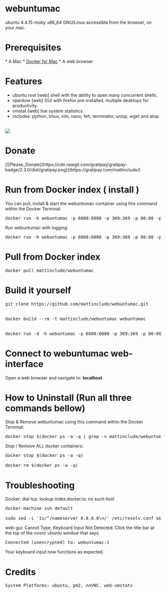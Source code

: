 <h1>webuntumac </h1>

ubuntu 4.4.15-moby x86_64 GNU/Linux accessible from the browser, on your mac.                                                                      
<h1>Prerequisites</h1>
* A Mac
* <a href="https://docs.docker.com/engine/installation/mac/#/docker-for-mac">Docker for Mac</a>
* A web browser
<h1>Features</h1>
<ul>
  <li>ubuntu root [web] shell with the ability to open many concurrent shells.</li>
  <li>openbox [web] GUI with firefox pre-installed, multiple desktops for productivity.</li>
  <li>vmstat [web] live system statistics.</li>
  <li>includes: python, tmux, vim, nano, feh, terminator, unzip, wget and atop.</li>
</ul><br>
<img src="https://github.com/mattinclude/webuntumac/blob/master/initialize/webuntumac_screenie.png">

<h1>Donate</h1>
[![Please_Donate](https://cdn.rawgit.com/gratipay/gratipay-badge/2.3.0/dist/gratipay.png)](https://gratipay.com/mattinclude/)

<h1>Run from Docker index ( install )</h1>
You can pull, install & start the webuntumac container using this command within the Docker Terminal:
<pre>
docker run -h webuntumac -p 6080:6080 -p 369:369 -p 80:80 -p 88:8010 -d -i mattinclude/webuntumac
</pre>
Run webuntumac with logging:
<pre>
docker run -h webuntumac -p 6080:6080 -p 369:369 -p 80:80 -p 88:8010 -t -i mattinclude/webuntumac
</pre>

<h1>Pull from Docker index</h1>
<pre>
docker pull mattinclude/webuntumac
</pre>

<h1>Build it yourself</h1>
<pre>
git clone https://github.com/mattinclude/webuntumac.git
<br>
docker build --rm -t mattinclude/webuntumac webuntumac
<br>
docker run -d -h webuntumac -p 6080:6080 -p 369:369 -p 80:80 -p 88:8010 -d -i mattinclude/webuntumac
</pre>
<h1>Connect to webuntumac web-interface</h1>

Open a web browser and navigate to: <b>localhost</b>.

<h1>How to Uninstall (Run all three commands bellow)</h1>

Stop & Remove webuntumac using this command within the Docker Terminal:
<pre>
docker stop $(docker ps -a -q | grep -v mattinclude/webuntumac) && docker rmi -f mattinclude/webuntumac
</pre>
Stop / Remove ALL docker containers:
<pre>
docker stop $(docker ps -a -q) <br>
docker rm $(docker ps -a -q)
</pre>

<h1>Troubleshooting</h1>
Docker: dial tcp: lookup index.docker.io: no such host
<pre>
docker-machine ssh default <br>
sudo sed -i '1s/^/nameserver 8.8.8.8\n/' /etc/resolv.conf && exit
</pre>
web-gui: Cannot Type, Keyboard Input Not Detected. Click the title bar at the top of the novnc ubuntu window
that says:
<pre>
Connected (unencrypted) to: webuntumac:1
</pre>
Your keyboard input now functions as expected.
<h1>Credits</h1>
<pre>
System Platforms: ubuntu, pm2, noVNC, web-vmstats
</pre>
